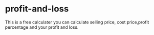 # profit-and-loss

This is a free calculater you can calculate selling price, cost price,profit percentage and your profit and loss.
